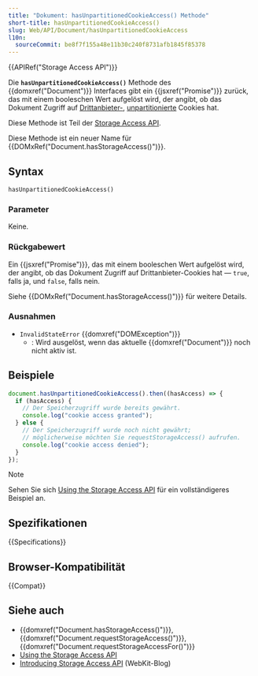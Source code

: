 ```yaml
---
title: "Dokument: hasUnpartitionedCookieAccess() Methode"
short-title: hasUnpartitionedCookieAccess()
slug: Web/API/Document/hasUnpartitionedCookieAccess
l10n:
  sourceCommit: be8f7f155a48e11b30c240f8731afb1845f85378
---
```


{{APIRef("Storage Access API")}}

Die **`hasUnpartitionedCookieAccess()`** Methode des {{domxref("Document")}} Interfaces gibt ein {{jsxref("Promise")}} zurück, das mit einem booleschen Wert aufgelöst wird, der angibt, ob das Dokument Zugriff auf [Drittanbieter-](/de/docs/Web/Privacy/Third-party_cookies), [unpartitionierte](/de/docs/Web/API/Storage_Access_API#unpartitioned_versus_partitioned_cookies) Cookies hat.

Diese Methode ist Teil der [Storage Access API](/de/docs/Web/API/Storage_Access_API).

Diese Methode ist ein neuer Name für {{DOMxRef("Document.hasStorageAccess()")}}.

## Syntax

```js-nolint
hasUnpartitionedCookieAccess()
```

### Parameter

Keine.

### Rückgabewert

Ein {{jsxref("Promise")}}, das mit einem booleschen Wert aufgelöst wird, der angibt, ob das Dokument Zugriff auf Drittanbieter-Cookies hat — `true`, falls ja, und `false`, falls nein.

Siehe {{DOMxRef("Document.hasStorageAccess()")}} für weitere Details.

### Ausnahmen

- `InvalidStateError` {{domxref("DOMException")}}
  - : Wird ausgelöst, wenn das aktuelle {{domxref("Document")}} noch nicht aktiv ist.

## Beispiele

```js
document.hasUnpartitionedCookieAccess().then((hasAccess) => {
  if (hasAccess) {
    // Der Speicherzugriff wurde bereits gewährt.
    console.log("cookie access granted");
  } else {
    // Der Speicherzugriff wurde noch nicht gewährt;
    // möglicherweise möchten Sie requestStorageAccess() aufrufen.
    console.log("cookie access denied");
  }
});
```

> [!NOTE]
> Sehen Sie sich [Using the Storage Access API](/de/docs/Web/API/Storage_Access_API/Using) für ein vollständigeres Beispiel an.

## Spezifikationen

{{Specifications}}

## Browser-Kompatibilität

{{Compat}}

## Siehe auch

- {{domxref("Document.hasStorageAccess()")}}, {{domxref("Document.requestStorageAccess()")}}, {{domxref("Document.requestStorageAccessFor()")}}
- [Using the Storage Access API](/de/docs/Web/API/Storage_Access_API/Using)
- [Introducing Storage Access API](https://webkit.org/blog/8124/introducing-storage-access-api/) (WebKit-Blog)
